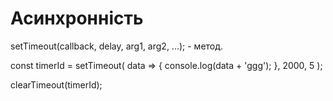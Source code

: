 # Асинхронність

setTimeout(callback, delay, arg1, arg2, ...); - метод.

const timerId = setTimeout( data => { console.log(data + 'ggg'); }, 2000, 5 );

clearTimeout(timerId);
